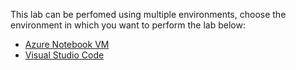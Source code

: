 This lab can be perfomed using multiple environments, choose the environment in which you want to perform the lab below:

- [Azure Notebook VM](./azure-notebook-vm/README.md)
- [Visual Studio Code](./visual-studio-code/README.md)
